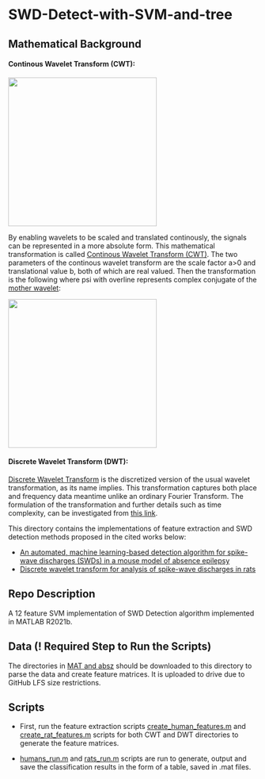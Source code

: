 # SWD-Detect-with-SVM-and-tree

## Mathematical Background

#### Continous Wavelet Transform (CWT):

<img src="./img/CWT.gif" width="300">

By enabling wavelets to be scaled and translated continously, the signals can be represented in a more absolute form. This mathematical transformation is called [Continous Wavelet Transform (CWT)](https://en.wikipedia.org/wiki/Continuous_wavelet_transform). The two parameters of the continous wavelet transform are the scale factor a>0 and translational value b, both of which are real valued. Then the transformation is the following where psi with overline represents complex conjugate of the [mother wavelet](https://en.wikipedia.org/wiki/Wavelet#Mother_wavelet):

<img src="./img/CWTformula.PNG" width="300">


#### Discrete Wavelet Transform (DWT):

[Discrete Wavelet Transform](https://en.wikipedia.org/wiki/Discrete_wavelet_transform) is the discretized version of the usual wavelet transformation, as its name implies. This transformation captures both place and frequency data meantime unlike an ordinary Fourier Transform. The formulation of the transformation and further details such as time complexity, can be investigated from [this link](https://en.wikipedia.org/wiki/Discrete_wavelet_transform#Definition).

This directory contains the implementations of feature extraction and SWD detection methods proposed in the cited works below:
* [An automated, machine learning-based detection algorithm for spike-wave discharges (SWDs) in a mouse model of absence epilepsy](https://www.biorxiv.org/content/10.1101/309146v3)
* [Discrete wavelet transform for analysis of spike-wave discharges in rats](https://ieeexplore.ieee.org/document/4650257)

## Repo Description 
A 12 feature SVM implementation of SWD Detection algorithm implemented in MATLAB R2021b. 

## Data (! Required Step to Run the Scripts)
The directories in [MAT and absz](https://drive.google.com/drive/folders/1vaUe2F92PrSW9aJ2wb3HlJAm2VHjDsR9?usp=sharing) should be downloaded to this directory to parse the data and create feature matrices. It is uploaded to drive due to GitHub LFS size restrictions.

## Scripts

* First, run the feature extraction scripts [create_human_features.m](https://github.com/Berken-demirel/SWD_Detect/blob/master/Comparison%20to%20Other%20Works/CWT/create_human_features.m) and [create_rat_features.m](https://github.com/Berken-demirel/SWD_Detect/blob/master/Comparison%20to%20Other%20Works/CWT/create_rat_features.m) scripts for both CWT and DWT directories to generate the feature matrices. 

* [humans_run.m](https://github.com/Berken-demirel/SWD_Detect/blob/master/Comparison%20to%20Other%20Works/CWT/humans_run.m) and [rats_run.m](https://github.com/Berken-demirel/SWD_Detect/blob/master/Comparison%20to%20Other%20Works/CWT/rats_run.m) scripts are run to generate, output and save the classification results in the form of a table, saved in .mat files.


